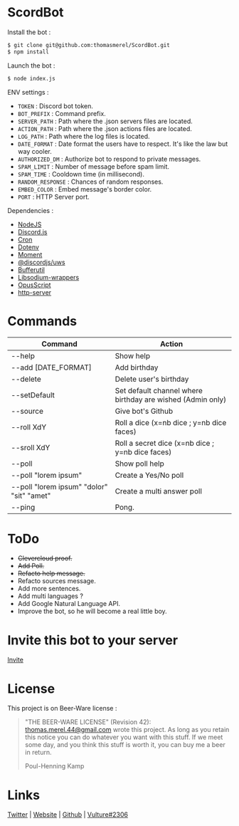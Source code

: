 # ScordBot

Install the bot :
```sh
$ git clone git@github.com:thomasmerel/ScordBot.git
$ npm install
```

Launch the bot :
```sh
$ node index.js
```


ENV settings :
- `TOKEN` : Discord bot token.
- `BOT_PREFIX` : Command prefix.
- `SERVER_PATH` : Path where the .json servers files are located.
- `ACTION_PATH` : Path where the .json actions files are located.
- `LOG_PATH` : Path where the log files is located.
- `DATE_FORMAT` : Date format the users have to respect. It's like the law but way cooler.
- `AUTHORIZED_DM` : Authorize bot to respond to private messages.
- `SPAM_LIMIT` : Number of message before spam limit.
- `SPAM_TIME` : Cooldown time (in millisecond).
- `RANDOM_RESPONSE` : Chances of random responses.
- `EMBED_COLOR` : Embed message's border color.
- `PORT` : HTTP Server port.


Dependencies :
- [NodeJS](https://nodejs.org/en/)
- [Discord.js](https://www.npmjs.com/package/discord)
- [Cron](https://www.npmjs.com/package/cron)
- [Dotenv](https://www.npmjs.com/package/dotenv)
- [Moment](https://www.npmjs.com/package/moment)
- [@discordjs/uws](https://www.npmjs.com/package/@discordjs/uws)
- [Bufferutil](https://www.npmjs.com/package/bufferutil)
- [Libsodium-wrappers](https://www.npmjs.com/package/libsodium-wrappers)
- [OpusScript](https://www.npmjs.com/package/opusscript)
- [http-server](https://www.npmjs.com/package/http-server)

# Commands
| Command | Action |
| ------ | ------ |
| --help | Show help |
| --add [DATE_FORMAT] | Add birthday |
| --delete | Delete user's birthday |
| --setDefault | Set default channel where birthday are wished (Admin only) |
| --source | Give bot's Github |
| --roll XdY | Roll a dice (x=nb dice ; y=nb dice faces) |
| --sroll XdY | Roll a secret dice (x=nb dice ; y=nb dice faces) |
| --poll | Show poll help |
| --poll "lorem ipsum" | Create a Yes/No poll |
| --poll "lorem ipsum" "dolor" "sit" "amet" | Create a multi answer poll |
| --ping | Pong. |

# ToDo

- ~~Clevercloud proof.~~
- ~~Add Poll.~~
- ~~Refacto help message.~~
- Refacto sources message.
- Add more sentences.
- Add multi languages ?
- Add Google Natural Language API.
- Improve the bot, so he will become a real little boy.

# Invite this bot to your server

[Invite](https://discordapp.com/api/oauth2/authorize?client_id=678527921140400138&permissions=8&scope=bot)

# License

This project is on Beer-Ware license :

>  "THE BEER-WARE LICENSE" (Revision 42):
>  <thomas.merel.44@gmail.com> wrote this project.  As long as you retain this
>  notice you can do whatever you want with this stuff. If we meet some day,
>  and you think this stuff is worth it, you can buy me a beer in return.
>
>  Poul-Henning Kamp

# Links

[Twitter](https://twitter.com/Vulture___) | [Website](https://thomas-merel.fr) | [Github](https://github.com/thomasmerel) | [Vulture#2306](https://discordapp.com/)